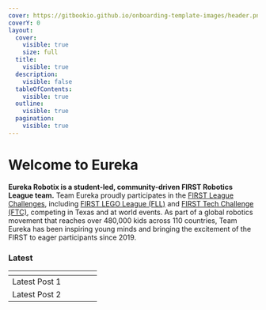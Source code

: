 ```yaml
---
cover: https://gitbookio.github.io/onboarding-template-images/header.png
coverY: 0
layout:
  cover:
    visible: true
    size: full
  title:
    visible: true
  description:
    visible: false
  tableOfContents:
    visible: true
  outline:
    visible: true
  pagination:
    visible: true
---
```


# Welcome to Eureka

**Eureka Robotix is a student-led, community-driven FIRST Robotics League team.** Team Eureka proudly participates in the [FIRST League Challenges](https://firstintexas.org/), including [FIRST LEGO League (FLL)](https://www.firstlegoleague.org/) and [FIRST Tech Challenge (FTC)](https://www.firstinspires.org/robotics/ftc), competing in Texas and at world events. As part of a global robotics movement that reaches over 480,000 kids across 110 countries, Team Eureka has been inspiring young minds and bringing the excitement of the FIRST to eager participants since 2019.

### Latest

<table data-view="cards"><thead><tr><th></th><th></th><th data-hidden data-card-cover data-type="files"></th><th data-hidden></th><th data-hidden data-card-target data-type="content-ref"></th></tr></thead><tbody><tr><td>Latest Post 1</td><td></td><td></td><td></td><td></td></tr><tr><td>Latest Post 2</td><td></td><td></td><td></td><td></td></tr></tbody></table>

